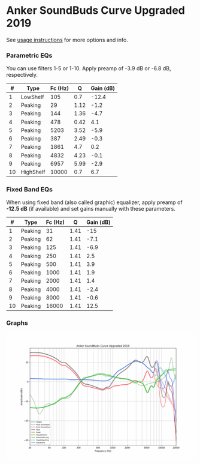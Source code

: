 # Anker SoundBuds Curve Upgraded 2019
See [usage instructions](https://github.com/jaakkopasanen/AutoEq#usage) for more options and info.

### Parametric EQs
You can use filters 1-5 or 1-10. Apply preamp of -3.9 dB or -6.8 dB, respectively.

|   # | Type      |   Fc (Hz) |    Q |   Gain (dB) |
|-----|-----------|-----------|------|-------------|
|   1 | LowShelf  |       105 | 0.7  |       -12.4 |
|   2 | Peaking   |        29 | 1.12 |        -1.2 |
|   3 | Peaking   |       144 | 1.36 |        -4.7 |
|   4 | Peaking   |       478 | 0.42 |         4.1 |
|   5 | Peaking   |      5203 | 3.52 |        -5.9 |
|   6 | Peaking   |       387 | 2.49 |        -0.3 |
|   7 | Peaking   |      1861 | 4.7  |         0.2 |
|   8 | Peaking   |      4832 | 4.23 |        -0.1 |
|   9 | Peaking   |      6957 | 5.99 |        -2.9 |
|  10 | HighShelf |     10000 | 0.7  |         6.7 |

### Fixed Band EQs
When using fixed band (also called graphic) equalizer, apply preamp of **-12.5 dB** (if available) and set gains manually with these parameters.

|   # | Type    |   Fc (Hz) |    Q |   Gain (dB) |
|-----|---------|-----------|------|-------------|
|   1 | Peaking |        31 | 1.41 |       -15   |
|   2 | Peaking |        62 | 1.41 |        -7.1 |
|   3 | Peaking |       125 | 1.41 |        -6.9 |
|   4 | Peaking |       250 | 1.41 |         2.5 |
|   5 | Peaking |       500 | 1.41 |         3.9 |
|   6 | Peaking |      1000 | 1.41 |         1.9 |
|   7 | Peaking |      2000 | 1.41 |         1.4 |
|   8 | Peaking |      4000 | 1.41 |        -2.4 |
|   9 | Peaking |      8000 | 1.41 |        -0.6 |
|  10 | Peaking |     16000 | 1.41 |        12.5 |

### Graphs
![](./Anker%20SoundBuds%20Curve%20Upgraded%202019.png)
